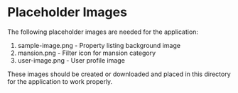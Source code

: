 # Placeholder Images

The following placeholder images are needed for the application:

1. sample-image.png - Property listing background image
2. mansion.png - Filter icon for mansion category
3. user-image.png - User profile image

These images should be created or downloaded and placed in this directory for the application to work properly.
